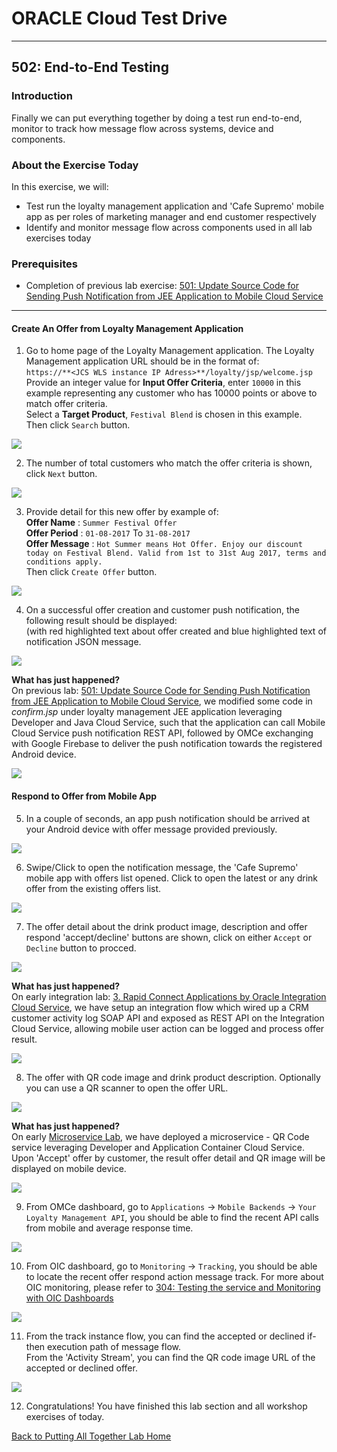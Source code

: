# ORACLE Cloud Test Drive #
-----
## 502: End-to-End Testing ##

### Introduction ###
Finally we can put everything together by doing a test run end-to-end, monitor to track how message flow across systems, device and components.

### About the Exercise Today ###
In this exercise, we will:
- Test run the loyalty management application and 'Cafe Supremo' mobile app as per roles of marketing manager and end customer respectively
- Identify and monitor message flow across components used in all lab exercises today

### Prerequisites ###
+ Completion of previous lab exercise: [501: Update Source Code for Sending Push Notification from JEE Application to Mobile Cloud Service](501-PuttingAllTogetherLab.md)

----

#### Create An Offer from Loyalty Management Application ####

1. Go to home page of the Loyalty Management application. The Loyalty Management application URL should be in the format of:  
`https://**<JCS WLS instance IP Adress>**/loyalty/jsp/welcome.jsp`  
Provide an integer value for **Input Offer Criteria**, enter `10000` in this example representing any customer who has 10000 points or above to match offer criteria.  
Select a **Target Product**, `Festival Blend` is chosen in this example.  
Then click `Search` button.

![](images/502/01.offer.search.png)

2. The number of total customers who match the offer criteria is shown, click `Next` button.

![](images/502/02.offer.target.png)

3. Provide detail for this new offer by example of:  
**Offer Name** : `Summer Festival Offer`  
**Offer Period** : `01-08-2017` To `31-08-2017`  
**Offer Message** : `Hot Summer means Hot Offer. Enjoy our discount today on Festival Blend. Valid from 1st to 31st Aug 2017, terms and conditions apply.`  
Then click `Create Offer` button.

![](images/502/03.offer.create.png)

4. On a successful offer creation and customer push notification, the following result should be displayed:  
(with red highlighted text about offer created and blue highlighted text of notification JSON message.

![](images/502/04.offer.sent.png)

**What has just happened?**    
On previous lab: [501: Update Source Code for Sending Push Notification from JEE Application to Mobile Cloud Service](501-PuttingAllTogetherLab.md), we modified some code in *confirm.jsp* under loyalty management JEE application leveraging Developer and Java Cloud Service, such that the application can call Mobile Cloud Service push notification REST API, followed by OMCe exchanging with Google Firebase to deliver the push notification towards the registered Android device.

![](images/502/jcs2mcs.png)

#### Respond to Offer from Mobile App ####

5. In a couple of seconds, an app push notification should be arrived at your Android device with offer message provided previously.

![](images/502/05.offer.receive.png)

6. Swipe/Click to open the notification message, the 'Cafe Supremo' mobile app with offers list opened. Click to open the latest or any drink offer from the existing offers list.

![](images/502/06.offer.open.png)

7. The offer detail about the drink product image, description and offer respond 'accept/decline' buttons are shown, click on either `Accept` or `Decline` button to procced.

![](images/502/07.offer.accept.png)

**What has just happened?**    
On early integration lab: [3. Rapid Connect Applications by Oracle Integration Cloud Service](../Integrations/README.md), we have setup an integration flow which wired up a CRM customer activity log SOAP API and exposed as REST API on the Integration Cloud Service, allowing mobile user action can be logged and process offer result.

![](images/502/mcs2ics.png)

8. The offer with QR code image and drink product description. Optionally you can use a QR scanner to open the offer URL.

![](images/502/08.offer.qr.png)

**What has just happened?**    
On early [Microservice Lab](../Microservices/README.md), we have deployed a microservice - QR Code service leveraging Developer and Application Container Cloud Service. Upon 'Accept' offer by customer, the result offer detail and QR image will be displayed on mobile device.

![](images/502/mcs2acc.png)

9. From OMCe dashboard, go to `Applications` -> `Mobile Backends` -> `Your Loyalty Management API`, you should be able to find the recent API calls from mobile and average response time.

![](images/502/09.offer.mcs.png)

10. From OIC dashboard, go to `Monitoring` -> `Tracking`, you should be able to locate the recent offer respond action message track. For more about OIC monitoring, please refer to [304: Testing the service and Monitoring with OIC Dashboards](../Integrations/304-IntegrationsLab.md)

![](images/502/10.offer.ics.png)

11. From the track instance flow, you can find the accepted or declined if-then execution path of message flow.  
From the 'Activity Stream', you can find the QR code image URL of the accepted or declined offer.

![](images/502/11.offer.flow.png)

12. Congratulations! You have finished this lab section and all workshop exercises of today.

[Back to Putting All Together Lab Home](README.md)
